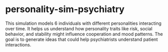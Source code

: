 # personality-sim-psychiatry
This simulation models 6 individuals with different personalities interacting over time. It helps us understand how personality traits like risk, social behavior, and stability might influence cooperation and mood patterns. The goal is to generate ideas that could help psychiatrists understand patient interactions.

